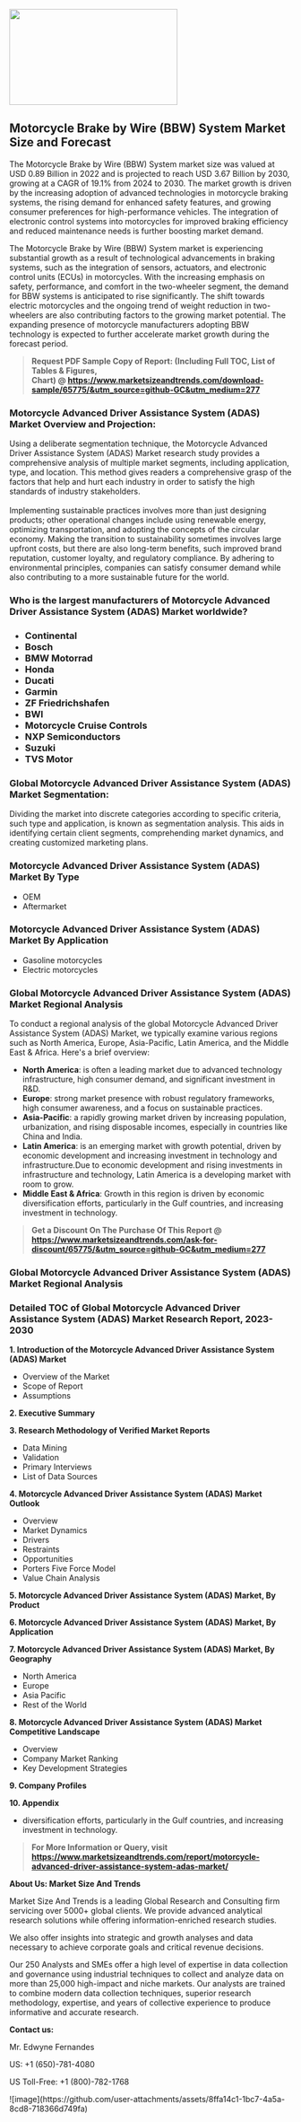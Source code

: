 <p><img class="alignnone size-medium wp-image-20088" src="https://ffe5etoiles.com/wp-content/uploads/2024/12/MST1-300x171.png" alt="" width="300" height="171" /></p><h2>Motorcycle Brake by Wire (BBW) System Market Size and Forecast</h2><p>The Motorcycle Brake by Wire (BBW) System market size was valued at USD 0.89 Billion in 2022 and is projected to reach USD 3.67 Billion by 2030, growing at a CAGR of 19.1% from 2024 to 2030. The market growth is driven by the increasing adoption of advanced technologies in motorcycle braking systems, the rising demand for enhanced safety features, and growing consumer preferences for high-performance vehicles. The integration of electronic control systems into motorcycles for improved braking efficiency and reduced maintenance needs is further boosting market demand.</p><p>The Motorcycle Brake by Wire (BBW) System market is experiencing substantial growth as a result of technological advancements in braking systems, such as the integration of sensors, actuators, and electronic control units (ECUs) in motorcycles. With the increasing emphasis on safety, performance, and comfort in the two-wheeler segment, the demand for BBW systems is anticipated to rise significantly. The shift towards electric motorcycles and the ongoing trend of weight reduction in two-wheelers are also contributing factors to the growing market potential. The expanding presence of motorcycle manufacturers adopting BBW technology is expected to further accelerate market growth during the forecast period.</p></p><blockquote id="" class=""><strong>Request PDF Sample Copy of Report: (Including Full TOC, List of Tables &amp; Figures, Chart)&nbsp;@&nbsp;<strong><a href="https://www.marketsizeandtrends.com/download-sample/65775/&utm_source=github-GC&utm_medium=277" target="_blank">https://www.marketsizeandtrends.com/download-sample/65775/&utm_source=github-GC&utm_medium=277</a></strong></strong></blockquote><h3 id="" class="">Motorcycle Advanced Driver Assistance System (ADAS) Market&nbsp;Overview and Projection:</h3><p id="" class="">Using a deliberate segmentation technique, the Motorcycle Advanced Driver Assistance System (ADAS) Market research study provides a comprehensive analysis of multiple market segments, including application, type, and location. This method gives readers a comprehensive grasp of the factors that help and hurt each industry in order to satisfy the high standards of industry stakeholders. <br /> <br />Implementing sustainable practices involves more than just designing products; other operational changes include using renewable energy, optimizing transportation, and adopting the concepts of the circular economy. Making the transition to sustainability sometimes involves large upfront costs, but there are also long-term benefits, such improved brand reputation, customer loyalty, and regulatory compliance. By adhering to environmental principles, companies can satisfy consumer demand while also contributing to a more sustainable future for the world.</p><h3 id="" class="">Who is the largest manufacturers of&nbsp;Motorcycle Advanced Driver Assistance System (ADAS) Market worldwide?</h3><h3 class=""><p><ul><li>Continental </li><li> Bosch </li><li> BMW Motorrad </li><li> Honda </li><li> Ducati </li><li> Garmin </li><li> ZF Friedrichshafen </li><li> BWI </li><li> Motorcycle Cruise Controls </li><li> NXP Semiconductors </li><li> Suzuki </li><li> TVS Motor</li></ul></p></h3><h3 id="" class="">Global&nbsp;Motorcycle Advanced Driver Assistance System (ADAS) Market Segmentation:</h3><p id="" class="">Dividing the market into discrete categories according to specific criteria, such type and application, is known as segmentation analysis. This aids in identifying certain client segments, comprehending market dynamics, and creating customized marketing plans.</p><h3 id="" class="">Motorcycle Advanced Driver Assistance System (ADAS) Market&nbsp;By Type</h3><p><p><ul><li>OEM </li><li> Aftermarket</p></li></ul></p></p><h3 id="" class="">Motorcycle Advanced Driver Assistance System (ADAS) Market&nbsp;By Application</h3><p class=""><p><ul><li>Gasoline motorcycles </li><li> Electric motorcycles</li></ul></p></p><h3 id="" class="">Global Motorcycle Advanced Driver Assistance System (ADAS) Market Regional Analysis</h3><p id="" class="">To conduct a regional analysis of the global Motorcycle Advanced Driver Assistance System (ADAS) Market, we typically examine various regions such as North America, Europe, Asia-Pacific, Latin America, and the Middle East &amp; Africa. Here's a brief overview:</p><ul><li><strong>North America</strong>: is often a leading market due to advanced technology infrastructure, high consumer demand, and significant investment in R&amp;D.</li><li><strong>Europe</strong>: strong market presence with robust regulatory frameworks, high consumer awareness, and a focus on sustainable practices.</li><li><strong>Asia-Pacific</strong>: a rapidly growing market driven by increasing population, urbanization, and rising disposable incomes, especially in countries like China and India.</li><li><strong>Latin America</strong>: is an emerging market with growth potential, driven by economic development and increasing investment in technology and infrastructure.Due to economic development and rising investments in infrastructure and technology, Latin America is a developing market with room to grow.</li><li><strong>Middle East &amp; Africa</strong>: Growth in this region is driven by economic diversification efforts, particularly in the Gulf countries, and increasing investment in technology.</li></ul><blockquote id="" class=""><strong>Get a Discount On The Purchase Of This Report @ <strong><a href="https://www.marketsizeandtrends.com/ask-for-discount/65775/&utm_source=github-GC&utm_medium=277" target="_blank">https://www.marketsizeandtrends.com/ask-for-discount/65775/&utm_source=github-GC&utm_medium=277</a></strong></strong></blockquote><h3 id="" class="">Global Motorcycle Advanced Driver Assistance System (ADAS) Market Regional Analysis</h3><h3 id="" class="">Detailed TOC of Global Motorcycle Advanced Driver Assistance System (ADAS) Market Research Report, 2023-2030</h3><p id="" class=""><strong>1. Introduction of the Motorcycle Advanced Driver Assistance System (ADAS) Market</strong></p><ul><li>Overview of the Market</li><li>Scope of Report</li><li>Assumptions</li></ul><p id="" class=""><strong>2. Executive Summary</strong></p><p id="" class=""><strong>3. Research Methodology of Verified Market Reports</strong></p><ul><li>Data Mining</li><li>Validation</li><li>Primary Interviews</li><li>List of Data Sources</li></ul><p id="" class=""><strong>4. Motorcycle Advanced Driver Assistance System (ADAS) Market Outlook</strong></p><ul><li>Overview</li><li>Market Dynamics</li><li>Drivers</li><li>Restraints</li><li>Opportunities</li><li>Porters Five Force Model</li><li>Value Chain Analysis</li></ul><p id="" class=""><strong>5. Motorcycle Advanced Driver Assistance System (ADAS) Market, By Product</strong></p><p id="" class=""><strong>6. Motorcycle Advanced Driver Assistance System (ADAS) Market, By Application</strong></p><p id="" class=""><strong>7. Motorcycle Advanced Driver Assistance System (ADAS) Market, By Geography</strong></p><ul><li>North America</li><li>Europe</li><li>Asia Pacific</li><li>Rest of the World</li></ul><p id="" class=""><strong>8. Motorcycle Advanced Driver Assistance System (ADAS) Market Competitive Landscape</strong></p><ul><li>Overview</li><li>Company Market Ranking</li><li>Key Development Strategies</li></ul><p id="" class=""><strong>9. Company Profiles</strong></p><p id="" class=""><strong>10. Appendix</strong></p><ul><li>diversification efforts, particularly in the Gulf countries, and increasing investment in technology.</li></ul><blockquote id="" class=""><strong>For More Information or Query, visit <strong><strong><a href="https://www.marketsizeandtrends.com/report/motorcycle-advanced-driver-assistance-system-adas-market/" target="_blank">https://www.marketsizeandtrends.com/report/motorcycle-advanced-driver-assistance-system-adas-market/</a></strong></strong></strong></blockquote><p id="" class=""><strong>About Us: Market Size And Trends</strong></p><p id="" class="">Market Size And Trends is a leading Global Research and Consulting firm servicing over 5000+ global clients. We provide advanced analytical research solutions while offering information-enriched research studies.</p><p id="" class="">We also offer insights into strategic and growth analyses and data necessary to achieve corporate goals and critical revenue decisions.</p><p id="" class="">Our 250 Analysts and SMEs offer a high level of expertise in data collection and governance using industrial techniques to collect and analyze data on more than 25,000 high-impact and niche markets. Our analysts are trained to combine modern data collection techniques, superior research methodology, expertise, and years of collective experience to produce informative and accurate research.</p><p id="" class=""><strong>Contact us:</strong></p><p id="" class="">Mr. Edwyne Fernandes</p><p id="" class="">US: +1 (650)-781-4080</p><p id="" class="">US Toll-Free: +1 (800)-782-1768</p>
![image](https://github.com/user-attachments/assets/8ffa14c1-1bc7-4a5a-8cd8-718366d749fa)
